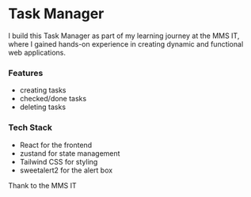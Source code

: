 # Task Manager

I build this Task Manager as part of my learning journey at the MMS IT, where I gained hands-on experience in creating dynamic and functional web applications.

### Features
* creating tasks
* checked/done tasks
* deleting tasks

### Tech Stack
* React for the frontend
* zustand for state management
* Tailwind CSS for styling
* sweetalert2 for the alert box

Thank to the MMS IT